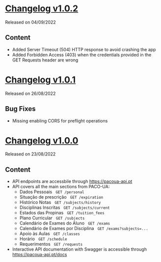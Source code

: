 # [Changelog v1.0.2](https://github.com/digas99/paco-ua-api/releases/tag/v1.0.2)
Released on 04/09/2022

## Content
- Added Server Timeout (504) HTTP response to avoid crashing the app
- Added Forbidden Access (403) when the credentials provided in the GET Requests header are wrong 

# [Changelog v1.0.1](https://github.com/digas99/paco-ua-api/releases/tag/v1.0.1)
Released on 26/08/2022

## Bug Fixes
- Missing enabling CORS for preflight operations

# [Changelog v1.0.0](https://github.com/digas99/paco-ua-api/releases/tag/v1.0.0)
Released on 23/08/2022

## Content
- API endpoints are accessbile through https://pacoua-api.pt
- API covers all the main sections from PACO-UA:
  - Dados Pessoais &nbsp;&nbsp;`GET /personal`
  - Situação de prescrição &nbsp;&nbsp;`GET /expiration`
  - Histórico Notas &nbsp;&nbsp;`GET /subjects/history`
  - Disciplinas Inscritas &nbsp;&nbsp;`GET /subjects/current`
  - Estados das Propinas &nbsp;&nbsp;`GET /tuition_fees`
  - Plano Curricular &nbsp;&nbsp;`GET /subjects`
  - Calendário de Exames do Aluno &nbsp;&nbsp;`GET /exams`
  - Calendário de Exames por Disciplina &nbsp;&nbsp;`GET /exams?subjects=...`
  - Apoio às Aulas &nbsp;&nbsp;`GET /classes`
  - Horário &nbsp;&nbsp;`GET /schedule`
  - Requerimentos &nbsp;&nbsp;```GET /requests```
- Interactive API documentation with Swagger is accessible through https://pacoua-api.pt/docs
